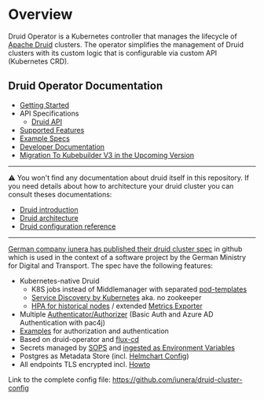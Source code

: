# Overview

Druid Operator is a Kubernetes controller that manages the lifecycle of [Apache Druid](https://druid.apache.org/) clusters.
The operator simplifies the management of Druid clusters with its custom logic that is configurable via custom API
(Kubernetes CRD).

## Druid Operator Documentation

* [Getting Started](./getting_started.md)
* API Specifications
  * [Druid API](./api_specifications/druid.md)
* [Supported Features](./features.md)
* [Example Specs](./examples.md)
* [Developer Documentation](./dev_doc.md)
* [Migration To Kubebuilder V3 in the Upcoming Version](./kubebuilder_v3_migration.md)

---

:warning: You won't find any documentation about druid itself in this repository.
If you need details about how to architecture your druid cluster you can consult theses documentations:

* [Druid introduction](<https://druid.apache.org/docs/latest/design/index.html>)
* [Druid architecture](https://druid.apache.org/docs/latest/design/architecture.html)
* [Druid configuration reference](https://druid.apache.org/docs/latest/configuration/index.html)

---

[German company iunera has published their druid cluster spec](https://www.iunera.com/) in github which is used in the context of a software project by the German Ministry for Digital and Transport. The spec have the following features:

* Kubernetes-native Druid
  * K8S jobs instead of Middlemanager with separated [pod-templates](https://github.com/iunera/druid-cluster-config/blob/main/kubernetes/druid/druidcluster/podTemplates/default-task-template.yaml)
  * [Service Discovery by Kubernetes](https://github.com/iunera/druid-cluster-config/blob/main/kubernetes/druid/druidcluster/iuneradruid-cluster.yaml#L172) aka. no zookeeper
  * [HPA for historical nodes](https://github.com/iunera/druid-cluster-config/blob/main/kubernetes/druid/druidcluster/hpa.yaml) / extended [Metrics Exporter](https://github.com/iunera/druid-cluster-config/blob/main/kubernetes/druid/metrics/druid-exporter.helm.yaml)
* Multiple [Authenticator/Authorizer](https://github.com/iunera/druid-cluster-config/blob/main/kubernetes/druid/druidcluster/iuneradruid-cluster.yaml#L88) (Basic Auth and Azure AD Authentication with pac4j)
* [Examples](https://github.com/iunera/druid-cluster-config/tree/main/_authentication-and-authorization-druid) for authorization and authentication
* Based on druid-operator and [flux-cd](https://fluxcd.io/flux/)
* Secrets managed by [SOPS](https://fluxcd.io/flux/guides/mozilla-sops/) and [ingested as Environment Variables](https://github.com/iunera/druid-cluster-config/blob/main/kubernetes/druid/druidcluster/iuneradruid-cluster.yaml#L245)
* Postgres as Metadata Store (incl. [Helmchart Config](https://github.com/iunera/druid-cluster-config/blob/main/kubernetes/druid/postgres/postgres.helm.yaml))
* All endpoints TLS encrypted incl. [Howto](https://github.com/iunera/druid-cluster-config/blob/main/README.md#cluster-internal-tls-encryption)

Link to the complete config file: https://github.com/iunera/druid-cluster-config
